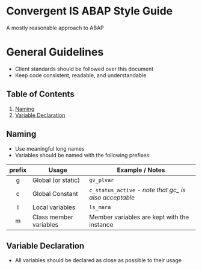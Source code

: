 
# Convergent IS ABAP Style Guide

A mostly reasonable approach to ABAP

# General Guidelines

- Client standards should be followed over this document
- Keep code consistent, readable, and understandable 

## Table of Contents

1. [Naming](#naming)
1. [Variable Declaration](#variable-declaration)

## Naming

- Use meaningful long names
- Variables should be named with the following prefixes:

| prefix | Usage                  | Example / Notes                                        |
|:------:|------------------------|--------------------------------------------------------|
|    g   | Global (or static)     | `gv_plvar`                                             |
|    c   | Global Constant        | `c_status_active` - *note that gc_ is also acceptable* |
|    l   | Local variables        | `ls_mara`                                              |
|    m   | Class member variables | Member variables are kept with the instance            |



## Variable Declaration

- All variables should be declared as close as possible to their usage
